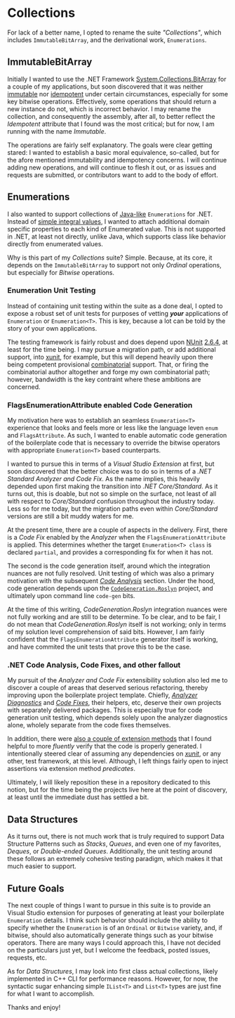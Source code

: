 # Collections

For lack of a better name, I opted to rename the suite *"Collections"*, which includes ``ImmutableBitArray``, and the derivational work, ``Enumerations``.

## ImmutableBitArray

Initially I wanted to use the .NET Framework [System.Collections.BitArray](http://msdn.microsoft.com/en-us/library/system.collections.bitarray.aspx) for a couple of my applications, but soon discovered that it was neither [immutable](http://en.wikipedia.org/wiki/Immutable_object) nor [idempotent](http://en.wikipedia.org/wiki/Idempotence) under certain circumstances, especially for some key bitwise operations. Effectively, some operations that should return a new instance do not, which is incorrect behavior. I may rename the collection, and consequently the assembly, after all, to better reflect the *Idempotent* attribute that I found was the most critical; but for now, I am running with the name *Immutable*.

The operations are fairly self explanatory. The goals were clear getting stared: I wanted to establish a basic moral equivalence, so-called, but for the afore mentioned immutability and idempotency concerns. I will continue adding new operations, and will continue to flesh it out, or as issues and requests are submitted, or contributors want to add to the body of effort.

## Enumerations

I also wanted to support collections of [Java-like](http://docs.oracle.com/javase/7/docs/api/java/lang/Enum.html) ``Enumerations`` for .NET. Instead of [simple integral values](http://docs.microsoft.com/en-us/dotnet/csharp/language-reference/keywords/enum), I wanted to attach additional domain specific properties to each kind of Enumerated value. This is not supported in .NET, at least not directly, unlike Java, which supports class like behavior directly from enumerated values.

Why is this part of my *Collections* suite? Simple. Because, at its core, it depends on the ``ImmutableBitArray`` to support not only *Ordinal* operations, but especially for *Bitwise* operations.

### Enumeration Unit Testing

Instead of containing unit testing within the suite as a done deal, I opted to expose a robust set of unit tests for purposes of vetting ***your*** applications of ``Enumeration`` or ``Enumeration<T>``. This is key, because a lot can be told by the story of your own applications.

The testing framework is fairly robust and does depend upon [NUnit](http://nunit.org/) [2.6.4](http://www.nuget.org/packages/NUnit/2.6.4), at least for the time being. I may pursue a migration path, or add additional support, into [xunit](http://xunit.github.io/), for example, but this will depend heavily upon there being competent provisional [combinatorial](http://github.com/AArnott/Xunit.Combinatorial/) support. That, or firing the combinatorial author altogether and forge my own combinatorial path; however, bandwidth is the key contraint where these ambitions are concerned.

### FlagsEnumerationAttribute enabled Code Generation

My motivation here was to establish an seamless ``Enumeration<T>`` experience that looks and feels more or less like the language leven ``enum`` and ``FlagsAttribute``. As such, I wanted to enable automatic code generation of the boilerplate code that is necessary to override the bitwise operators with appropriate ``Enumeration<T>`` based counterparts.

I wanted to pursue this in terms of a *Visual Studio Extension* at first, but soon discovered that the better choice was to do so in terms of a *.NET Standard Analyzer and Code Fix*. As the name implies, this heavily depended upon first making the transition into *.NET Core/Standard*. As it turns out, this is doable, but not so simple on the surface, not least of all with respect to *Core/Standard* confusion throughout the industry today. Less so for me today, but the migration paths even within *Core/Standard* versions are still a bit muddy waters for me.

At the present time, there are a couple of aspects in the delivery. First, there is a *Code Fix* enabled by the *Analyzer* when the ``FlagsEnumerationAttribute`` is applied. This determines whether the target ``Enumeration<T> class`` is declared ``partial``, and provides a corresponding fix for when it has not.

The second is the code generation itself, around which the integration nuances are not fully resolved. Unit testing of which was also a primary motivation with the subsequent [*Code Analysis*](#net-code-analysis-code-fixes-and-other-fallout) section. Under the hood, code generation depends upon the [``CodeGeneration.Roslyn``](/AArnott/CodeGeneration.Roslyn) project, and ultimately upon command line ``code-gen`` bits.

At the time of this writing, *CodeGeneration.Roslyn* integration nuances were not fully working and are still to be determine. To be clear, and to be fair, I do not mean that *CodeGeneration.Roslyn* itself is not working; only in terms of my solution level comprehension of said bits. However, I am fairly confident that the ``FlagsEnumerationAttribute`` generator itself is working, and have commited the unit tests that prove this to be the case.

### .NET Code Analysis, Code Fixes, and other fallout

My pursuit of the *Analyzer and Code Fix* extensibility solution also led me to discover a couple of areas that deserved serious refactoring, thereby improving upon the boilerplate project template. Chiefly, [*Analyzer Diagnostics*](/mwpowellhtx/Kingdom.Collections/tree/master/src/Kingdom.CodeAnalysis.Verifiers.Diagnostics) and [*Code Fixes*](/mwpowellhtx/Kingdom.Collections/tree/master/src/Kingdom.CodeAnalysis.Verifiers.CodeFixes), their helpers, etc, deserve their own projects with separately delivered packages. This is especially true for code generation unit testing, which depends solely upon the analyzer diagnostics alone, wholely separate from the code fixes themselves.

In addition, there were [also a couple of extension methods](/mwpowellhtx/Kingdom.Collections/tree/master/src/Kingdom.CodeAnalysis.Verification) that I found helpful to more *fluently* verify that the code is properly generated. I intentionally steered clear of assuming any dependencies on [*xunit*](/xunit/xunit), or any other, test framework, at this level. Although, I left things fairly open to inject assertions via extension method *predicates*.

Ultimately, I will likely reposition these in a repository dedicated to this notion, but for the time being the projects live here at the point of discovery, at least until the immediate dust has settled a bit.

## Data Structures

As it turns out, there is not much work that is truly required to support Data Structure Patterns such as *Stacks*, *Queues*, and even one of my favorites, *Deques*, or *Double-ended Queues*. Additionally, the unit testing around these follows an extremely cohesive testing paradigm, which makes it that much easier to support.

## Future Goals

The next couple of things I want to pursue in this suite is to provide an Visual Studio extension for purposes of generating at least your boilerplate ``Enumeration`` details. I think such behavior should include the ability to specify whether the ``Enumeration`` is of an ``Ordinal`` or ``Bitwise`` variety, and, if bitwise, should also automatically generate things such as your bitwise operators. There are many ways I could approach this, I have not decided on the particulars just yet, but I welcome the feedback, posted issues, requests, etc.

As for *Data Structures*, I may look into first class actual collections, likely implemented in C++ CLI for performance reasons. However, for now, the syntactic sugar enhancing simple ``IList<T>`` and ``List<T>`` types are just fine for what I want to accomplish.

Thanks and enjoy!
